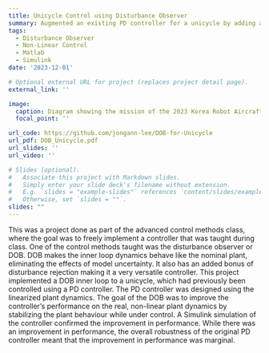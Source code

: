 ```yaml
---
title: Unicycle Control using Disturbance Observer
summary: Augmented an existing PD controller for a unicycle by adding a disturbance observer inner loop, improving the performance by reducing the overshoot. Implemented and tested the controller in Matlab and Simulink, confirming the performance improvement.
tags:
  - Disturbance Observer 
  - Non-Linear Control
  - Matlab
  - Simulink
date: '2023-12-01'

# Optional external URL for project (replaces project detail page).
external_link: ''

image: 
  caption: Diagram showing the mission of the 2023 Korea Robot Aircraft Competition
  focal_point: ''

url_code: https://github.com/jongann-lee/DOB-for-Unicycle
url_pdf: DOB_Unicycle.pdf
url_slides: ''
url_video: ''

# Slides (optional).
#   Associate this project with Markdown slides.
#   Simply enter your slide deck's filename without extension.
#   E.g. `slides = "example-slides"` references `content/slides/example-slides.md`.
#   Otherwise, set `slides = ""`.
slides: ""
---
```


This was a project done as part of the advanced control methods class, where the goal was to freely implement a controller that was taught during class. One of the control methods taught was the disturbance observer or DOB. DOB makes the inner loop dynamics behave like the nominal plant, eliminating the effects of model uncertainty. It also has an added bonus of disturbance rejection making it a very versatile controller. This project implemented a DOB inner loop to a unicycle, which had previously been controlled using a PD controller. The PD controller was designed using the linearized plant dynamics. The goal of the DOB was to improve the controller’s performance on the real, non-linear plant dynamics by stabilizing the plant behaviour while under control. A Simulink simulation of the controller confirmed the improvement in performance. While there was an improvement in performance, the overall robustness of the original PD controller meant that the improvement in performance was marginal.
